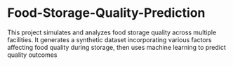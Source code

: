 # Food-Storage-Quality-Prediction
This project simulates and analyzes food storage quality across multiple facilities. It generates a synthetic dataset incorporating various factors affecting food quality during storage, then uses machine learning to predict quality outcomes
